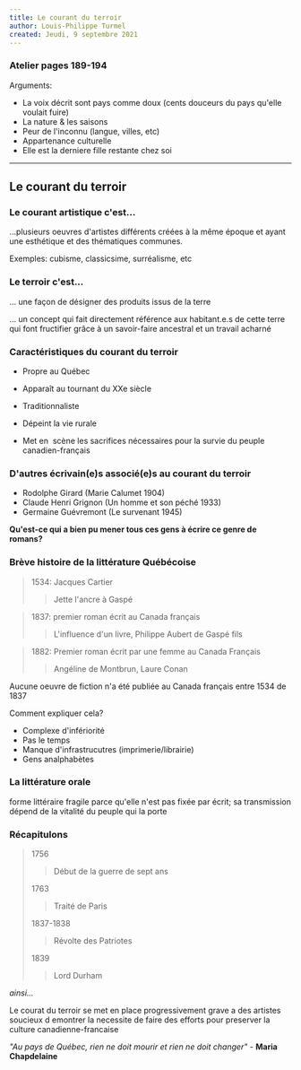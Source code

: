 ```yaml
---
title: Le courant du terroir
author: Louis-Philippe Turmel
created: Jeudi, 9 septembre 2021
---
```


### Atelier pages 189-194

Arguments:

-   La voix décrit sont pays comme doux (cents douceurs du pays qu'elle voulait fuire)
-   La nature & les saisons
-   Peur de l'inconnu (langue, villes, etc)
-   Appartenance culturelle
-   Elle est la derniere fille restante chez soi

---

## Le courant du terroir

### Le courant artistique c'est...

...plusieurs oeuvres d'artistes différents créées à la même époque et ayant une esthétique et des thématiques communes.

Exemples: cubisme, classicsime, surréalisme, etc

### Le terroir c'est...

... une façon de désigner des produits issus de la terre

... un concept qui fait directement référence aux habitant.e.s de cette terre qui font fructifier grâce à un savoir-faire ancestral et un travail acharné

### Caractéristiques du courant du terroir

-   Propre au Québec

-   Apparaît au tournant du XXe siècle

-   Traditionnaliste

-   Dépeint la vie rurale

-   Met en  scène les sacrifices nécessaires pour la survie du peuple canadien-français

### D'autres écrivain(e)s associé(e)s au courant du terroir

-   Rodolphe Girard (Marie Calumet 1904)
-   Claude Henri Grignon (Un homme et son péché 1933)
-   Germaine Guévremont (Le survenant 1945)

**Qu'est-ce qui a bien pu mener tous ces gens à écrire ce genre de romans?**

### Brève histoire de la littérature Québécoise

> 1534: Jacques Cartier
>
> > Jette l'ancre à Gaspé

> 1837: premier roman écrit au Canada français
>
> > L'influence d'un livre, Philippe Aubert de Gaspé fils

> 1882: Premier roman écrit par une femme au Canada Français
>
> > Angéline de Montbrun, Laure Conan

Aucune oeuvre de fiction n'a été publiée au Canada français entre 1534 de 1837

Comment expliquer cela?

-   Complexe d'infériorité
-   Pas le temps
-   Manque d'infrastrucutres (imprimerie/librairie)
-   Gens analphabètes

### La littérature orale

forme littéraire fragile parce qu'elle n'est pas fixée par écrit; sa transmission dépend de la vitalité du peuple qui la porte

### Récapitulons

> 1756
>
> > Début de la guerre de sept ans
>
> 1763
>
> > Traité de Paris
>
> 1837-1838
>
> > Révolte des Patriotes
>
> 1839
>
> > Lord Durham

_ainsi..._

Le courat du terroir se met en place progressivement grave a des artistes soucieux d emontrer la necessite de faire des efforts pour preserver la culture canadienne-francaise

_"Au pays de Québec, rien ne doit mourir et rien ne doit changer"_ - **Maria Chapdelaine**
